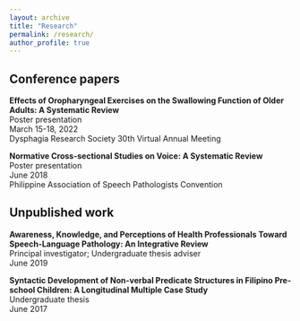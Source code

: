 ```yaml
---
layout: archive
title: "Research"
permalink: /research/
author_profile: true
---
```

## Conference papers

**Effects of Oropharyngeal Exercises on the Swallowing Function of Older Adults: A Systematic Review** <br>
Poster presentation <br>
March 15-18, 2022 <br>
Dysphagia Research Society 30th Virtual Annual Meeting <br>

**Normative Cross-sectional Studies on Voice: A Systematic Review** <br>
Poster presentation <br>
June 2018 <br>
Philippine Association of Speech Pathologists Convention <br>

## Unpublished work
**Awareness, Knowledge, and Perceptions of Health Professionals Toward Speech-Language Pathology: An Integrative Review** <br>
Principal investigator; Undergraduate thesis adviser <br>
June 2019 <br>

**Syntactic Development of Non-verbal Predicate Structures in Filipino Pre-school Children: A Longitudinal Multiple Case Study** <br>
Undergraduate thesis <br>
June 2017
